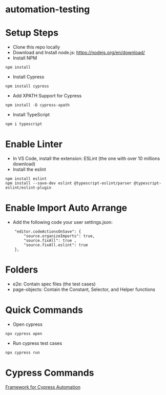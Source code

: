 # automation-testing

# Setup Steps
- Clone this repo locally
- Download and Install node.js: https://nodejs.org/en/download/
- Install NPM
```
npm install
```
- Install Cypress
```
npm install cypress
```
- Add XPATH Support for Cypress

```
npm install -D cypress-xpath
```
- Install TypeScript

```
npm i typescript
```

# Enable Linter
- In VS Code, install the extension: ESLint (the one with over 10 millions download)
- Install the eslint

```
npm install eslint
npm install --save-dev eslint @typescript-eslint/parser @typescript-eslint/eslint-plugin
```

# Enable Import Auto Arrange
- Add the following code your user settings.json:
```
    "editor.codeActionsOnSave": {
        "source.organizeImports": true,
        "source.fixAll": true ,
        "source.fixAll.eslint": true
    },
```

# Folders
- e2e: Contain spec files (the test cases)
- page-objects: Contain the Constant, Selector, and Helper functions

# Quick Commands
- Open cypress

```
npx cypress open
```
- Run cypress test cases

```
npx cypress run
```

# Cypress Commands
[Framework for Cypress Automation](https://docs.cypress.io/api/table-of-contents)